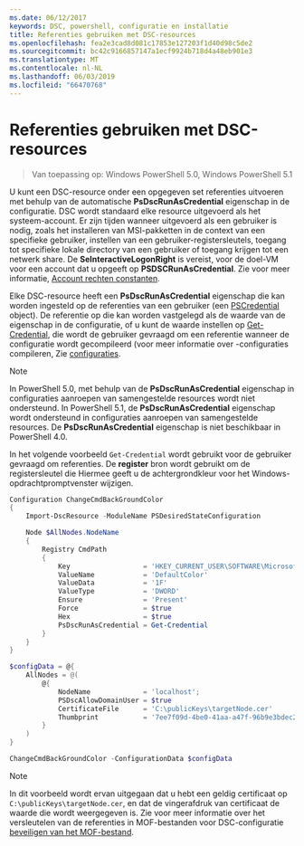 ```yaml
---
ms.date: 06/12/2017
keywords: DSC, powershell, configuratie en installatie
title: Referenties gebruiken met DSC-resources
ms.openlocfilehash: fea2e3cad8d081c17853e127203f1d40d98c5de2
ms.sourcegitcommit: bc42c9166857147a1ecf9924b718d4a48eb901e3
ms.translationtype: MT
ms.contentlocale: nl-NL
ms.lasthandoff: 06/03/2019
ms.locfileid: "66470768"
---
```

# <a name="use-credentials-with-dsc-resources"></a>Referenties gebruiken met DSC-resources

> Van toepassing op: Windows PowerShell 5.0, Windows PowerShell 5.1

U kunt een DSC-resource onder een opgegeven set referenties uitvoeren met behulp van de automatische **PsDscRunAsCredential** eigenschap in de configuratie. DSC wordt standaard elke resource uitgevoerd als het systeem-account. Er zijn tijden wanneer uitgevoerd als een gebruiker is nodig, zoals het installeren van MSI-pakketten in de context van een specifieke gebruiker, instellen van een gebruiker-registersleutels, toegang tot specifieke lokale directory van een gebruiker of toegang krijgen tot een netwerk share. De **SeInteractiveLogonRight** is vereist, voor de doel-VM voor een account dat u opgeeft op **PSDSCRunAsCredential**. Zie voor meer informatie, [Account rechten constanten](/windows/desktop/secauthz/account-rights-constants).

Elke DSC-resource heeft een **PsDscRunAsCredential** eigenschap die kan worden ingesteld op de referenties van een gebruiker (een [PSCredential](/dotnet/api/system.management.automation.pscredential) object). De referentie op die kan worden vastgelegd als de waarde van de eigenschap in de configuratie, of u kunt de waarde instellen op [Get-Credential](/powershell/module/Microsoft.PowerShell.Security/Get-Credential), die wordt de gebruiker gevraagd om een referentie wanneer de configuratie wordt gecompileerd (voor meer informatie over -configuraties compileren, Zie [configuraties](configurations.md).

> [!NOTE]
> In PowerShell 5.0, met behulp van de **PsDscRunAsCredential** eigenschap in configuraties aanroepen van samengestelde resources wordt niet ondersteund. In PowerShell 5.1, de **PsDscRunAsCredential** eigenschap wordt ondersteund in configuraties aanroepen van samengestelde resources. De **PsDscRunAsCredential** eigenschap is niet beschikbaar in PowerShell 4.0.

In het volgende voorbeeld `Get-Credential` wordt gebruikt voor de gebruiker gevraagd om referenties. De **register** bron wordt gebruikt om de registersleutel die Hiermee geeft u de achtergrondkleur voor het Windows-opdrachtpromptvenster wijzigen.

```powershell
Configuration ChangeCmdBackGroundColor
{
    Import-DscResource -ModuleName PSDesiredStateConfiguration

    Node $AllNodes.NodeName
    {
        Registry CmdPath
        {
            Key                  = 'HKEY_CURRENT_USER\SOFTWARE\Microsoft\Command Processor'
            ValueName            = 'DefaultColor'
            ValueData            = '1F'
            ValueType            = 'DWORD'
            Ensure               = 'Present'
            Force                = $true
            Hex                  = $true
            PsDscRunAsCredential = Get-Credential
        }
    }
}

$configData = @{
    AllNodes = @(
        @{
            NodeName             = 'localhost';
            PSDscAllowDomainUser = $true
            CertificateFile      = 'C:\publicKeys\targetNode.cer'
            Thumbprint           = '7ee7f09d-4be0-41aa-a47f-96b9e3bdec25'
        }
    )
}

ChangeCmdBackGroundColor -ConfigurationData $configData
```

> [!NOTE]
> In dit voorbeeld wordt ervan uitgegaan dat u hebt een geldig certificaat op `C:\publicKeys\targetNode.cer`, en dat de vingerafdruk van certificaat de waarde die wordt weergegeven is. Zie voor meer informatie over het versleutelen van de referenties in MOF-bestanden voor DSC-configuratie [beveiligen van het MOF-bestand](../pull-server/secureMOF.md).
